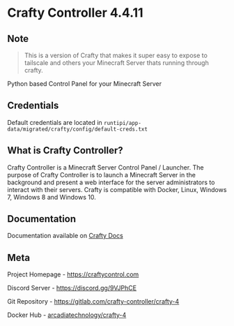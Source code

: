 # Crafty Controller 4.4.11

## Note

> This is a version of Crafty that makes it super easy to expose to tailscale and others your Minecraft Server thats running through crafty.

Python based Control Panel for your Minecraft Server

## Credentials

Default credentials are located in `runtipi/app-data/migrated/crafty/config/default-creds.txt`

## What is Crafty Controller?

Crafty Controller is a Minecraft Server Control Panel / Launcher. The purpose
of Crafty Controller is to launch a Minecraft Server in the background and present
a web interface for the server administrators to interact with their servers. Crafty
is compatible with Docker, Linux, Windows 7, Windows 8 and Windows 10.

## Documentation

Documentation available on [Crafty Docs](https://docs.craftycontrol.com)

## Meta

Project Homepage - <https://craftycontrol.com>

Discord Server - <https://discord.gg/9VJPhCE>

Git Repository - <https://gitlab.com/crafty-controller/crafty-4>

Docker Hub - [arcadiatechnology/crafty-4](https://hub.docker.com/r/arcadiatechnology/crafty-4)
